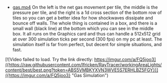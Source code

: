 

* [gas.mp4]()
On the left is the net gas movement per tile, the middle is the pressure per tile, and the right is a 1d cross section of the bottom row of tiles so you can get a better idea for how shockwaves dissipate and bounce off walls. The whole thing is contained in a box, and there is a small wall (black line) at the bottom which you can see in the middle box. It all runs on the Graphics card and thus can handle a 512x512 grid at over 300 simulation ticks per second (300 fps) on my pc at least. The simulation itself is far from perfect, but decent for simple situations, and fast.

[![Video failed to load. Try the link directly: https://imgur.com/a/FQ5joo3]({https://raw.githubusercontent.com/lfricken/RayTracer/workingAreaLights/content/best/best.png?token=ABS5VMBKYXVN3WVE5S7ERHLBZ5FGY})]({https://imgur.com/a/FQ5joo3} "Gas Simulation")
